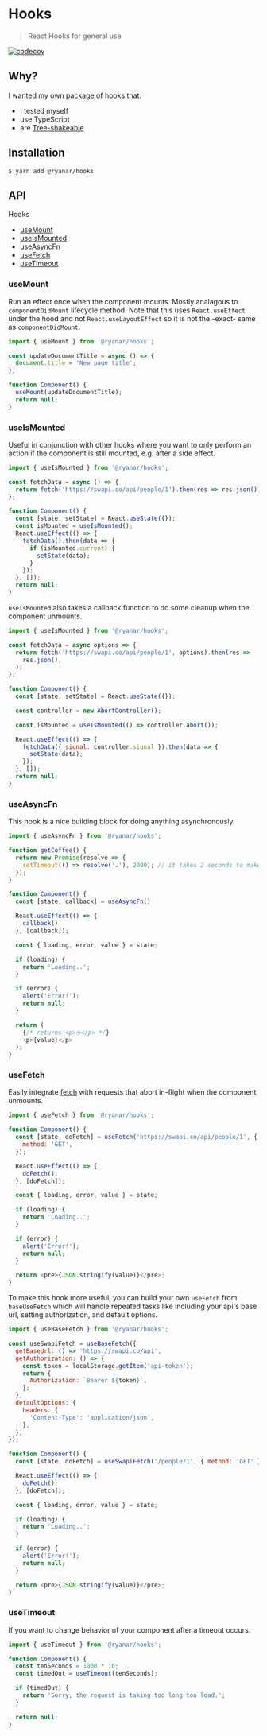 # Hooks

> React Hooks for general use

[![codecov](https://codecov.io/gh/audiolion/hooks/branch/master/graph/badge.svg)](https://codecov.io/gh/audiolion/hooks)

## Why?

I wanted my own package of hooks that:

- I tested myself
- use TypeScript
- are [Tree-shakeable](https://webpack.js.org/guides/tree-shaking/)

## Installation

```shell
$ yarn add @ryanar/hooks
```

## API

Hooks

- [useMount](#useMount)
- [useIsMounted](#useIsMounted)
- [useAsyncFn](#useAsyncFn)
- [useFetch](#useFetch)
- [useTimeout](#useTimeout)

### useMount

Run an effect once when the component mounts. Mostly analagous to `componentDidMount` lifecycle method. Note that this uses `React.useEffect` under the hood and not `React.useLayoutEffect` so it is not the -exact- same as `componentDidMount`.

```js
import { useMount } from '@ryanar/hooks';

const updateDocumentTitle = async () => {
  document.title = 'New page title';
};

function Component() {
  useMount(updateDocumentTitle);
  return null;
}
```

### useIsMounted

Useful in conjunction with other hooks where you want to only perform an action if the component is still mounted, e.g. after a side effect.

```js
import { useIsMounted } from '@ryanar/hooks';

const fetchData = async () => {
  return fetch('https://swapi.co/api/people/1').then(res => res.json());
};

function Component() {
  const [state, setState] = React.useState({});
  const isMounted = useIsMounted();
  React.useEffect(() => {
    fetchData().then(data => {
      if (isMounted.current) {
        setState(data);
      }
    });
  }, []);
  return null;
}
```

`useIsMounted` also takes a callback function to do some cleanup when the component unmounts.

```js
import { useIsMounted } from '@ryanar/hooks';

const fetchData = async options => {
  return fetch('https://swapi.co/api/people/1', options).then(res =>
    res.json(),
  );
};

function Component() {
  const [state, setState] = React.useState({});

  const controller = new AbortController();

  const isMounted = useIsMounted(() => controller.abort());

  React.useEffect(() => {
    fetchData({ signal: controller.signal }).then(data => {
      setState(data);
    });
  }, []);
  return null;
}
```

### useAsyncFn

This hook is a nice building block for doing anything asynchronously.

```js
import { useAsyncFn } from '@ryanar/hooks';

function getCoffee() {
  return new Promise(resolve => {
    setTimeout(() => resolve('☕'), 2000); // it takes 2 seconds to make coffee
  });
}

function Component() {
  const [state, callback] = useAsyncFn()

  React.useEffect(() => {
    callback()
  }, [callback]);

  const { loading, error, value } = state;

  if (loading) {
    return 'Loading..';
  }

  if (error) {
    alert('Error!');
    return null;
  }

  return (
    {/* returns <p>☕️</p> */}
    <p>{value}</p>
  );
}
```

### useFetch

Easily integrate [fetch](https://fetch.spec.whatwg.org/) with requests that abort in-flight when the component unmounts.

```js
import { useFetch } from '@ryanar/hooks';

function Component() {
  const [state, doFetch] = useFetch('https://swapi.co/api/people/1', {
    method: 'GET',
  });

  React.useEffect(() => {
    doFetch();
  }, [doFetch]);

  const { loading, error, value } = state;

  if (loading) {
    return 'Loading..';
  }

  if (error) {
    alert('Error!');
    return null;
  }

  return <pre>{JSON.stringify(value)}</pre>;
}
```

To make this hook more useful, you can build your own `useFetch` from `baseUseFetch` which will handle repeated tasks like including your api's base url, setting authorization, and default options.

```js
import { useBaseFetch } from '@ryanar/hooks';

const useSwapiFetch = useBaseFetch({
  getBaseUrl: () => 'https://swapi.co/api',
  getAuthorization: () => {
    const token = localStorage.getItem('api-token');
    return {
      Authorization: `Bearer ${token}`,
    };
  },
  defaultOptions: {
    headers: {
      'Content-Type': 'application/json',
    },
  },
});

function Component() {
  const [state, doFetch] = useSwapiFetch('/people/1', { method: 'GET' });

  React.useEffect(() => {
    doFetch();
  }, [doFetch]);

  const { loading, error, value } = state;

  if (loading) {
    return 'Loading..';
  }

  if (error) {
    alert('Error!');
    return null;
  }

  return <pre>{JSON.stringify(value)}</pre>;
}
```

### useTimeout

If you want to change behavior of your component after a timeout occurs.

```js
import { useTimeout } from '@ryanar/hooks';

function Component() {
  const tenSeconds = 1000 * 10;
  const timedOut = useTimeout(tenSeconds);

  if (timedOut) {
    return 'Sorry, the request is taking too long too load.';
  }

  return null;
}
```
